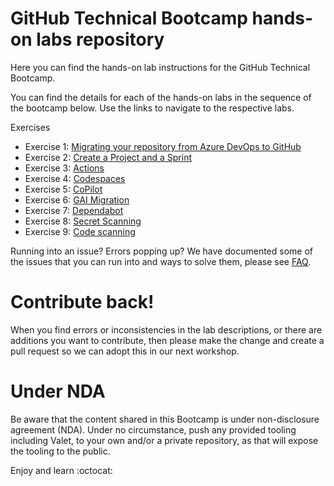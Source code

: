 # GitHub Technical Bootcamp hands-on labs repository

Here you can find the hands-on lab instructions for the GitHub Technical Bootcamp.

You can find the details for each of the hands-on labs in the sequence of the bootcamp below. Use the links to navigate to the respective labs. 

Exercises
- Exercise 1: [Migrating your repository from Azure DevOps to GitHub](/labs/1-settinguprepository.md)
- Exercise 2: [Create a Project and a Sprint](/labs/2-projects.md)
- Exercise 3: [Actions](/labs/3-myfirstaction.md)
- Exercise 4: [Codespaces](/labs/4-codespaces.md)
- Exercise 5: [CoPilot](/labs/5-copilot.md)
- Exercise 6: [GAI Migration](/labs/6-actions-importer.md)
- Exercise 7: [Dependabot](/labs/7-dependabot.md)
- Exercise 8: [Secret Scanning](/labs/8-secretscanning.md)
- Exercise 9: [Code scanning](/labs/9-codescanning.md)


Running into an issue? Errors popping up? We have documented some of the issues that you can run into and ways to solve them, please see [FAQ](faq.md).

# Contribute back! 
When you find errors or inconsistencies in the lab descriptions, or there are additions you want to contribute, then please make the change and create a pull request so we can adopt this in our next workshop. 

# Under NDA
Be aware that the content shared in this Bootcamp is under non-disclosure agreement (NDA). Under no circumstance, push any provided tooling including Valet, to your own and/or a private repository, as that will expose the tooling to the public. 

Enjoy and learn :octocat:
